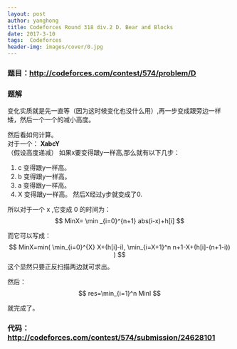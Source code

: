 ```yaml
---
layout: post
author: yanghong
title: Codeforces Round 318 div.2 D. Bear and Blocks
date: 2017-3-10
tags:  Codeforces
header-img: images/cover/0.jpg
---
```


### 题目：http://codeforces.com/contest/574/problem/D



### 题解
变化实质就是先一直等（因为这时候变化也没什么用）,再一步变成跟旁边一样矮，然后一个一个的减小高度。

<!--more-->

然后看如何计算。<br>
对于一个： **XabcY**<br>
（假设高度递减）
如果x要变得跟y一样高,那么就有以下几步：
1. c 变得跟y一样高。
2. b 变得跟y一样高。
3. a 变得跟y一样高。
4. X 变得跟y一样高。
   然后X经过y步就变成了0.

所以对于一个 x ,它变成 0 的时间为：
$$
MinX= \min _{i=0}^{n+1} abs(i-x)+h[i]
$$

而它可以写成：
$$
MinX=min( 
\min_{i=0}^{X} X+(h[i]-i),
\min_{i=X+1}^n n+1-X+(h[i]-(n+1-i))
)
$$
这个显然只要正反扫描两边就可求出。

然后：
$$
res=\min_{i=1}^n MinI
$$

就完成了。

### 代码：http://codeforces.com/contest/574/submission/24628101




